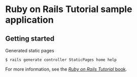 # Ruby on Rails Tutorial sample application

## Getting started

Generated static pages

```
$ rails generate controller StaticPages home help
```

For more information, see the
[*Ruby on Rails Tutorial* book](https://www.railstutorial.org/book).
